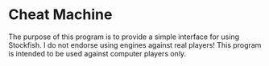 # Cheat Machine

The purpose of this program is to provide a simple interface for using
Stockfish. I do not endorse using engines against real players! This program is
intended to be used against computer players only. 
